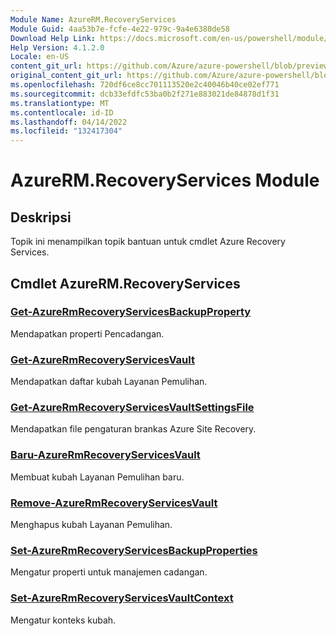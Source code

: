 ```yaml
---
Module Name: AzureRM.RecoveryServices
Module Guid: 4aa53b7e-fcfe-4e22-979c-9a4e6380de58
Download Help Link: https://docs.microsoft.com/en-us/powershell/module/azurerm.recoveryservices
Help Version: 4.1.2.0
Locale: en-US
content_git_url: https://github.com/Azure/azure-powershell/blob/preview/src/ResourceManager/RecoveryServices/Commands.RecoveryServices/help/AzureRM.RecoveryServices.md
original_content_git_url: https://github.com/Azure/azure-powershell/blob/preview/src/ResourceManager/RecoveryServices/Commands.RecoveryServices/help/AzureRM.RecoveryServices.md
ms.openlocfilehash: 720df6ce8cc701113520e2c40046b40ce02ef771
ms.sourcegitcommit: dcb33efdfc53ba0b2f271e883021de84878d1f31
ms.translationtype: MT
ms.contentlocale: id-ID
ms.lasthandoff: 04/14/2022
ms.locfileid: "132417304"
---
```

# AzureRM.RecoveryServices Module
## Deskripsi
Topik ini menampilkan topik bantuan untuk cmdlet Azure Recovery Services.

## Cmdlet AzureRM.RecoveryServices
### [Get-AzureRmRecoveryServicesBackupProperty](Get-AzureRmRecoveryServicesBackupProperty.md)
Mendapatkan properti Pencadangan.

### [Get-AzureRmRecoveryServicesVault](Get-AzureRmRecoveryServicesVault.md)
Mendapatkan daftar kubah Layanan Pemulihan.

### [Get-AzureRmRecoveryServicesVaultSettingsFile](Get-AzureRmRecoveryServicesVaultSettingsFile.md)
Mendapatkan file pengaturan brankas Azure Site Recovery.

### [Baru-AzureRmRecoveryServicesVault](New-AzureRmRecoveryServicesVault.md)
Membuat kubah Layanan Pemulihan baru.

### [Remove-AzureRmRecoveryServicesVault](Remove-AzureRmRecoveryServicesVault.md)
Menghapus kubah Layanan Pemulihan.

### [Set-AzureRmRecoveryServicesBackupProperties](Set-AzureRmRecoveryServicesBackupProperties.md)
Mengatur properti untuk manajemen cadangan.

### [Set-AzureRmRecoveryServicesVaultContext](Set-AzureRmRecoveryServicesVaultContext.md)
Mengatur konteks kubah.

